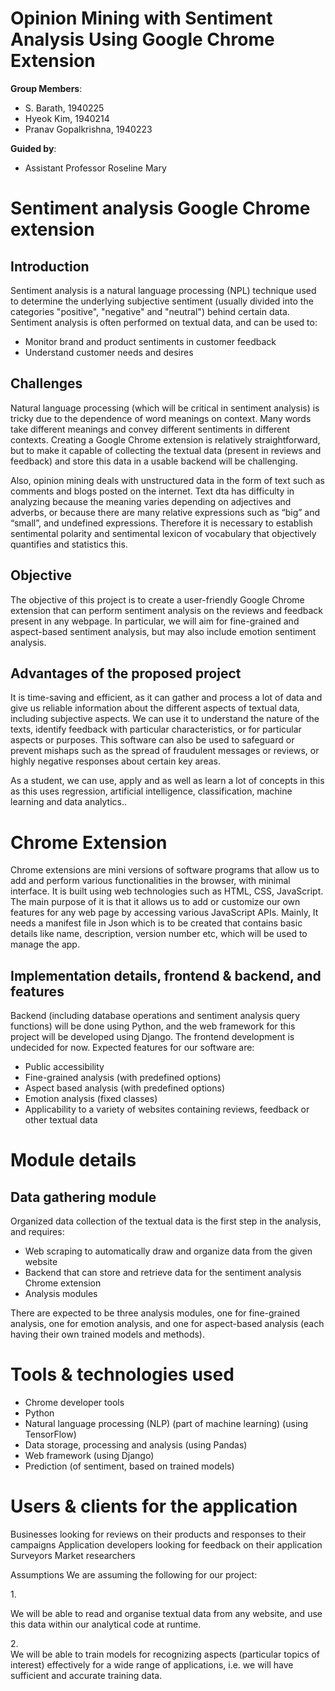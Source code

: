 # Opinion Mining with Sentiment Analysis Using Google Chrome Extension

**Group Members**:

- S. Barath, 1940225
- Hyeok Kim, 1940214
- Pranav Gopalkrishna, 1940223

**Guided by**: 

- Assistant Professor Roseline Mary

# Sentiment analysis Google Chrome extension
## Introduction
Sentiment analysis is a natural language processing (NPL) technique used to determine the underlying subjective sentiment (usually divided into the categories "positive", "negative" and "neutral") behind certain data. Sentiment analysis is often performed on textual data, and can be used to:

- Monitor brand and product sentiments in customer feedback
- Understand customer needs and desires

## Challenges
Natural language processing (which will be critical in sentiment analysis) is tricky due to the dependence of word meanings on context. Many words take different meanings and convey different sentiments in different contexts. Creating a Google Chrome extension is relatively straightforward, but to make it capable of collecting the textual data (present in reviews and feedback) and store this data in a usable backend will be challenging.

Also, opinion mining deals with unstructured data in the form of text such as comments and blogs posted on the internet. Text dta has difficulty in analyzing because the meaning varies depending on adjectives and adverbs, or because there are many relative expressions such as “big” and “small”, and undefined expressions. Therefore it is necessary to establish sentimental polarity and sentimental lexicon of vocabulary that objectively quantifies and statistics this.

## Objective
The objective of this project is to create a user-friendly Google Chrome extension that can perform sentiment analysis on the reviews and feedback present in any webpage. In particular, we will aim for fine-grained and aspect-based sentiment analysis, but may also include emotion sentiment analysis.

## Advantages of the proposed project
It is time-saving and efficient, as it can gather and process a lot of data and give us reliable information about the different aspects of textual data, including subjective aspects. We can use it to understand the nature of the texts, identify feedback with particular characteristics, or for particular aspects or purposes. This software can also be used to safeguard or prevent mishaps such as the spread of fraudulent messages or reviews, or highly negative responses about certain key areas.

As a student, we can use, apply and as well as learn a lot of concepts in this as this uses regression, artificial intelligence, classification, machine learning and data analytics..

# Chrome Extension
Chrome extensions are mini versions of software programs that allow us to add and perform various functionalities in the browser, with minimal interface. It is built using web technologies such as HTML, CSS, JavaScript. The main purpose of it is that it allows us to add or customize our own features for any web page by accessing various JavaScript APIs. Mainly, It needs a manifest file in Json which is to be created that contains basic details like name, description, version number etc, which will be used to manage the app.

## Implementation details, frontend & backend, and features
Backend (including database operations and sentiment analysis query functions) will be done using Python, and the web framework for this project will be developed using Django. The frontend development is undecided for now. Expected features for our software are:

- Public accessibility
- Fine-grained analysis (with predefined options)
- Aspect based analysis (with predefined options)
- Emotion analysis (fixed classes)
- Applicability to a variety of websites containing reviews, feedback or other textual data

# Module details
## Data gathering module
Organized data collection of the textual data is the first step in the analysis, and requires:

- Web scraping to automatically draw and organize data from the given website
- Backend that can store and retrieve data for the sentiment analysis Chrome extension
- Analysis modules

There are expected to be three analysis modules, one for fine-grained analysis, one for emotion analysis, and one for aspect-based analysis (each having their own trained models and methods).

# Tools & technologies used
- Chrome developer tools
- Python
- Natural language processing (NLP) (part of machine learning) (using TensorFlow)
- Data storage, processing and analysis (using Pandas)
- Web framework (using Django)
- Prediction (of sentiment, based on trained models)

# Users & clients for the application 
Businesses looking for reviews on their products and responses to their campaigns
Application developers looking for feedback on their application
Surveyors
Market researchers

Assumptions
We are assuming the following for our project:

1.<br>

We will be able to read and organise textual data from any website, and use this data within our analytical code at runtime.

2.<br>
We will be able to train models for recognizing aspects (particular topics of interest) effectively for a wide range of applications, i.e. we will have sufficient and accurate training data.
